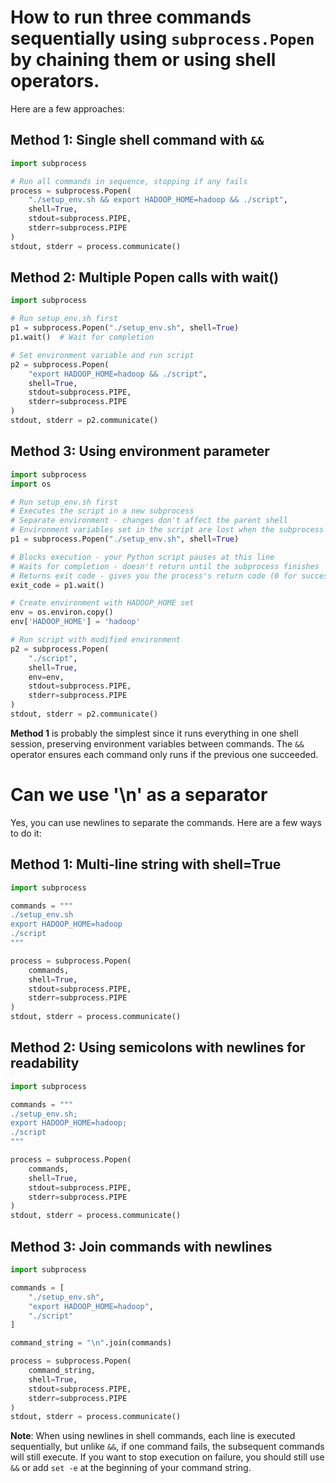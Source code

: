 # How to run  three commands sequentially using `subprocess.Popen` by chaining them or using shell operators.

Here are a few approaches:

## Method 1: Single shell command with `&&`

```python
import subprocess

# Run all commands in sequence, stopping if any fails
process = subprocess.Popen(
    "./setup_env.sh && export HADOOP_HOME=hadoop && ./script",
    shell=True,
    stdout=subprocess.PIPE,
    stderr=subprocess.PIPE
)
stdout, stderr = process.communicate()
```

## Method 2: Multiple Popen calls with wait()

```python
import subprocess

# Run setup_env.sh first
p1 = subprocess.Popen("./setup_env.sh", shell=True)
p1.wait()  # Wait for completion

# Set environment variable and run script
p2 = subprocess.Popen(
    "export HADOOP_HOME=hadoop && ./script",
    shell=True,
    stdout=subprocess.PIPE,
    stderr=subprocess.PIPE
)
stdout, stderr = p2.communicate()
```

## Method 3: Using environment parameter

```python
import subprocess
import os

# Run setup_env.sh first
# Executes the script in a new subprocess
# Separate environment - changes don't affect the parent shell
# Environment variables set in the script are lost when the subprocess ends
p1 = subprocess.Popen("./setup_env.sh", shell=True)

# Blocks execution - your Python script pauses at this line
# Waits for completion - doesn't return until the subprocess finishes
# Returns exit code - gives you the process's return code (0 for success, non-zero for failure)
exit_code = p1.wait()

# Create environment with HADOOP_HOME set
env = os.environ.copy()
env['HADOOP_HOME'] = 'hadoop'

# Run script with modified environment
p2 = subprocess.Popen(
    "./script",
    shell=True,
    env=env,
    stdout=subprocess.PIPE,
    stderr=subprocess.PIPE
)
stdout, stderr = p2.communicate()
```

**Method 1** is probably the simplest since it runs everything in one shell session, preserving environment variables
between commands. The `&&` operator ensures each command only runs if the previous one succeeded.

# Can we use '\n' as a separator

Yes, you can use newlines to separate the commands. Here are a few ways to do it:

## Method 1: Multi-line string with shell=True

```python
import subprocess

commands = """
./setup_env.sh
export HADOOP_HOME=hadoop
./script
"""

process = subprocess.Popen(
    commands,
    shell=True,
    stdout=subprocess.PIPE,
    stderr=subprocess.PIPE
)
stdout, stderr = process.communicate()
```

## Method 2: Using semicolons with newlines for readability

```python
import subprocess

commands = """
./setup_env.sh;
export HADOOP_HOME=hadoop;
./script
"""

process = subprocess.Popen(
    commands,
    shell=True,
    stdout=subprocess.PIPE,
    stderr=subprocess.PIPE
)
stdout, stderr = process.communicate()
```

## Method 3: Join commands with newlines

```python
import subprocess

commands = [
    "./setup_env.sh",
    "export HADOOP_HOME=hadoop",
    "./script"
]

command_string = "\n".join(commands)

process = subprocess.Popen(
    command_string,
    shell=True,
    stdout=subprocess.PIPE,
    stderr=subprocess.PIPE
)
stdout, stderr = process.communicate()
```

**Note**: When using newlines in shell commands, each line is executed sequentially, but unlike `&&`, if one command
fails, the subsequent commands will still execute. If you want to stop execution on failure, you should still use `&&`
or add `set -e` at the beginning of your command string.